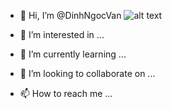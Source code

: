 - 👋 Hi, I’m @DinhNgocVan
![alt text](https://gamek.mediacdn.vn/133514250583805952/2021/2/6/scale-16125837872562012945809.jpeg)



- 👀 I’m interested in ...
- 🌱 I’m currently learning ...
- 💞️ I’m looking to collaborate on ...
- 📫 How to reach me ...

<!---
DinhNgocVan/DinhNgocVan is a ✨ special ✨ repository because its `README.md` (this file) appears on your GitHub profile.
You can click the Preview link to take a look at your changes.
--->
